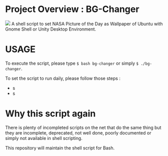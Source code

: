 # Project Overview : BG-Changer

![](https://raw.githubusercontent.com/OSryx/bg-changer/master/rocket.png)
A shell script to set NASA Picture of the Day as Wallpaper of Ubuntu with Gnome Shell or Unity Desktop Environment.
 

# USAGE 

To execute the script, please type `$ bash bg-changer` or simply `$ ./bg-changer`.

To set the script to run daily, please follow those steps : 
 * s
 * s   


# Why this script again

There is plenty of incompleted scripts on the net that do the same thing but  they are incomplete, deprecated, not well done, poorly documented or simply not available in shell scripting.

This repository will maintain the shell script for Bash.

 


